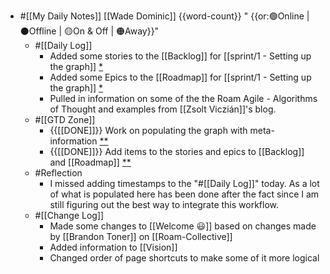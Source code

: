 - #[[My Daily Notes]] [[Wade Dominic]] {{word-count}} " {{or:🟢Online | ⚫️Offline | 🟡On & Off | 🟠Away}}"
    - #[[Daily Log]]
        - Added some stories to the [[Backlog]] for [[sprint/1 - Setting up the graph]] [*](((iqLZys3Ut)))
        - Added some Epics to the [[Roadmap]] for [[sprint/1 - Setting up the graph]] [*](((KB-_ekqDy)))
        - Pulled in information on some of the the Roam Agile - Algorithms of Thought and examples from [[Zsolt Viczián]]'s blog. 
    - #[[GTD Zone]]
        - {{[[DONE]]}} Work on populating the graph with meta-information [*](((2RcnpMHDa)))[*](((YPmS0iClL)))
        - {{[[DONE]]}} Add items to the stories and epics to [[Backlog]] and [[Roadmap]] [*](((L91ApTJvl)))[*](((DLxaviT7X)))
    - #Reflection
        - I missed adding timestamps to the "#[[Daily Log]]" today. As a lot of what is populated here has been done after the fact since I am still figuring out the best way to integrate this workflow. 
    - #[[Change Log]]
        - Made some changes to [[Welcome 😃]] based on changes made by [[Brandon Toner]] on [[Roam-Collective]]
        - Added information to [[Vision]]
        - Changed order of page shortcuts to make some of it more logical
